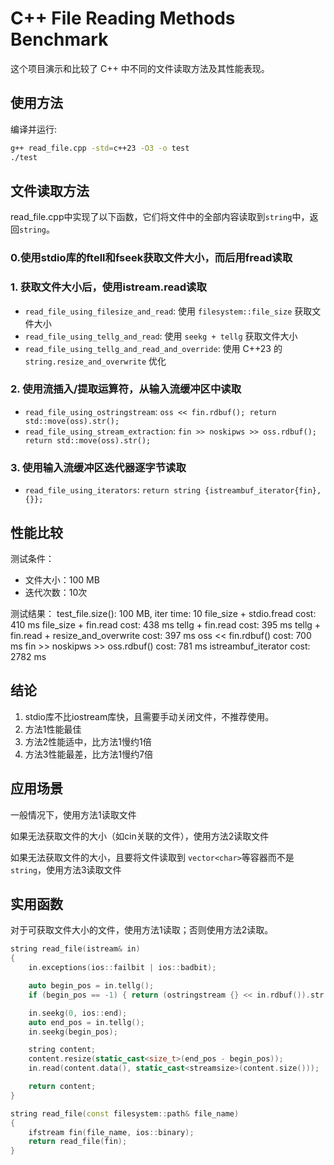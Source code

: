 # C++ File Reading Methods Benchmark

这个项目演示和比较了 C++ 中不同的文件读取方法及其性能表现。



## 使用方法

编译并运行:
```bash
g++ read_file.cpp -std=c++23 -O3 -o test
./test
```



## 文件读取方法

read_file.cpp中实现了以下函数，它们将文件中的全部内容读取到`string`中，返回`string`。

### 0.使用stdio库的ftell和fseek获取文件大小，而后用fread读取

### 1. 获取文件大小后，使用istream.read读取
- `read_file_using_filesize_and_read`: 使用 `filesystem::file_size` 获取文件大小
- `read_file_using_tellg_and_read`: 使用 `seekg + tellg` 获取文件大小
- `read_file_using_tellg_and_read_and_override`: 使用 C++23 的 `string.resize_and_overwrite` 优化

### 2. 使用流插入/提取运算符，从输入流缓冲区中读取
- `read_file_using_ostringstream`:  `oss << fin.rdbuf(); return std::move(oss).str();`
- `read_file_using_stream_extraction`:   `fin >> noskipws >> oss.rdbuf(); return std::move(oss).str(); `

### 3. 使用输入流缓冲区迭代器逐字节读取
- `read_file_using_iterators`: `return string {istreambuf_iterator{fin}, {}};`





## 性能比较

测试条件：
- 文件大小：100 MB
- 迭代次数：10次

测试结果：
test_file.size(): 100 MB, iter time: 10
file_size + stdio.fread cost: 410 ms
file_size + fin.read cost: 438 ms
tellg + fin.read cost: 395 ms
tellg + fin.read + resize_and_overwrite cost: 397 ms
oss << fin.rdbuf() cost: 700 ms
fin >> noskipws >> oss.rdbuf() cost: 781 ms
istreambuf_iterator cost: 2782 ms



## 结论

1. stdio库不比iostream库快，且需要手动关闭文件，不推荐使用。
2. 方法1性能最佳
3. 方法2性能适中，比方法1慢约1倍
4. 方法3性能最差，比方法1慢约7倍



## 应用场景

一般情况下，使用方法1读取文件

如果无法获取文件的大小（如cin关联的文件），使用方法2读取文件

如果无法获取文件的大小，且要将文件读取到 `vector<char>`等容器而不是`string`，使用方法3读取文件

## 实用函数

对于可获取文件大小的文件，使用方法1读取；否则使用方法2读取。

```cpp
string read_file(istream& in)
{
    in.exceptions(ios::failbit | ios::badbit);

    auto begin_pos = in.tellg();
    if (begin_pos == -1) { return (ostringstream {} << in.rdbuf()).str(); }

    in.seekg(0, ios::end);
    auto end_pos = in.tellg();
    in.seekg(begin_pos);

    string content;
    content.resize(static_cast<size_t>(end_pos - begin_pos));
    in.read(content.data(), static_cast<streamsize>(content.size()));

    return content;
}

string read_file(const filesystem::path& file_name)
{
    ifstream fin(file_name, ios::binary);
    return read_file(fin);
}
```
